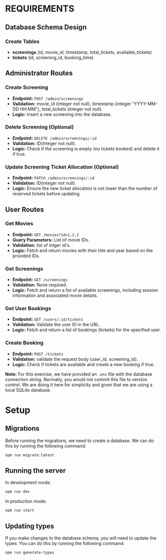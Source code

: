 # REQUIREMENTS

## Database Schema Design

### Create Tables

- **screenings** (id, movie_id, timestamp, total_tickets, available_tickets)
- **tickets** (id, screening_id, booking_time)

## Administrator Routes

### Create Screening

- **Endpoint:** `POST /admin/screenings`
- **Validation:** movie_id (integer not null), timestamp (integer "YYYY-MM-DD HH:MM"), total_tickets (integer not null).
- **Logic:** Insert a new screening into the database.

### Delete Screening (Optional)

- **Endpoint:** `DELETE /admin/screenings/:id`
- **Validation:** ID(integer not null).
- **Logic:** Check if the screening is empty (no tickets booked) and delete it if true.

### Update Screening Ticket Allocation (Optional)

- **Endpoint:** `PATCH /admin/screenings/:id`
- **Validation:** ID(integer not null).
- **Logic:** Ensure the new ticket allocation is not lower than the number of reserved tickets before updating.

## User Routes

### Get Movies

- **Endpoint:** `GET /movies?id=1,2,3`
- **Query Parameters:** List of movie IDs.
- **Validation:** list of intger id's.
- **Logic:** Fetch and return movies with their title and year based on the provided IDs.

### Get Screenings

- **Endpoint:** `GET /screenings`
- **Validation:** None required.
- **Logic:** Fetch and return a list of available screenings, including session information and associated movie details.

### Get User Bookings

- **Endpoint:** `GET /users/:id/tickets`
- **Validation:** Validate the user ID in the URL.
- **Logic:** Fetch and return a list of bookings (tickets) for the specified user.

### Create Booking

- **Endpoint:** `POST /tickets`
- **Validation:** validate the request body (user_id, screening_id).
- **Logic:** Check if tickets are available and create a new booking if true.

**Note:** For this exercise, we have provided an `.env` file with the database connection string. Normally, you would not commit this file to version control. We are doing it here for simplicity and given that we are using a local SQLite database.

# Setup

## Migrations

Before running the migrations, we need to create a database. We can do this by running the following command:

```bash
npm run migrate:latest
```

## Running the server

In development mode:

```bash
npm run dev
```

In production mode:

```bash
npm run start
```

## Updating types

If you make changes to the database schema, you will need to update the types. You can do this by running the following command:

```bash
npm run generate-types
```

